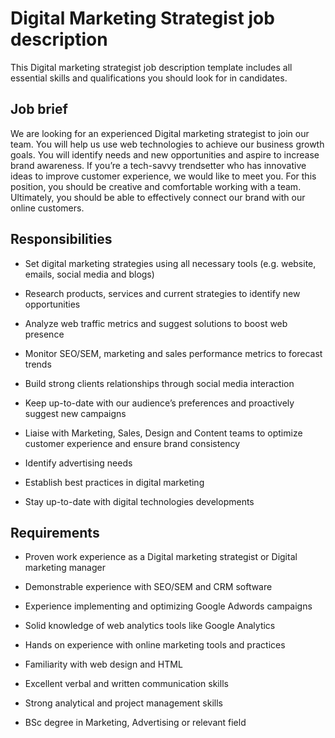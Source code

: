 # Digital Marketing Strategist job description
This Digital marketing strategist job description template includes all essential skills and qualifications you should look for in candidates.



## Job brief

We are looking for an experienced Digital marketing strategist to join our team. You will help us use web technologies to achieve our business growth goals. You will identify needs and new opportunities and aspire to increase brand awareness.
If you’re a tech-savvy trendsetter who has innovative ideas to improve customer experience, we would like to meet you. For this position, you should be creative and comfortable working with a team.
Ultimately, you should be able to effectively connect our brand with our online customers.


## Responsibilities

* Set digital marketing strategies using all necessary tools (e.g. website, emails, social media and blogs)

* Research products, services and current strategies to identify new opportunities

* Analyze web traffic metrics and suggest solutions to boost web presence

* Monitor SEO/SEM, marketing and sales performance metrics to forecast trends

* Build strong clients relationships through social media interaction

* Keep up-to-date with our audience’s preferences and proactively suggest new campaigns

* Liaise with Marketing, Sales, Design and Content teams to optimize customer experience and ensure brand consistency

* Identify advertising needs

* Establish best practices in digital marketing

* Stay up-to-date with digital technologies developments


## Requirements

* Proven work experience as a Digital marketing strategist or Digital marketing manager

* Demonstrable experience with SEO/SEM and CRM software

* Experience implementing and optimizing Google Adwords campaigns

* Solid knowledge of web analytics tools like Google Analytics

* Hands on experience with online marketing tools and practices

* Familiarity with web design and HTML

* Excellent verbal and written communication skills

* Strong analytical and project management skills

* BSc degree in Marketing, Advertising or relevant field
